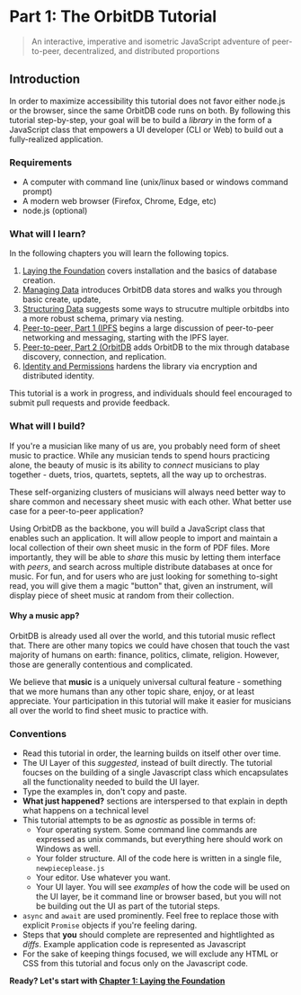 # Part 1: The OrbitDB Tutorial

> An interactive, imperative and isometric JavaScript adventure of peer-to-peer, decentralized, and distributed proportions

## Introduction

In order to maximize accessibility this tutorial does not favor either node.js or the browser, since the same OrbitDB code runs on both. By following this tutorial step-by-step, your goal will be to build a _library_ in the form of a JavaScript class that empowers a UI developer (CLI or Web) to build out a fully-realized application.

### Requirements

* A computer with command line (unix/linux based or windows command prompt)
* A modern web browser (Firefox, Chrome, Edge, etc)
* node.js (optional)

### What will I learn?

In the following chapters you will learn the following topics.

1. [Laying the Foundation](./01_Tutorial/01_Basics.md) covers installation and the basics of database creation.
2. [Managing Data](./01_Tutorial/02_Managing_Data.md) introduces OrbitDB data stores and walks you through basic create, update, 
3. [Structuring Data](./01_Tutorial/03_Structuring_Data.md) suggests some ways to strucutre multiple orbitdbs into a more robust schema, primary via nesting.
4. [Peer-to-peer, Part 1 (IPFS](./01_Tutorial/04_P2P_Part_1.md) begins a large discussion of peer-to-peer networking and messaging, starting with the IPFS layer.
5. [Peer-to-peer, Part 2 (OrbitDB](./01_Tutorial/04_P2P_Part_2.md) adds OrbitDB to the mix through database discovery, connection, and replication.
6. [Identity and Permissions](./01_Tutorial/06_Identity_Permission.md) hardens the library via encryption and distributed identity.

This tutorial is a work in progress, and individuals should feel encouraged to submit pull requests and provide feedback.

### What will I build?

If you're a musician like many of us are, you probably need form of sheet music to practice. While any musician tends to spend hours practicing alone, the beauty of music is its ability to _connect_ musicians to play together - duets, trios, quartets, septets, all the way up to orchestras.

These self-organizing clusters of musicians will always need better way to share common and necessary sheet music with each other. What better use case for a peer-to-peer application?

Using OrbitDB as the backbone, you will build a JavaScript class that enables such an application. It will allow people to import and maintain a local collection of their own sheet music in the form of PDF files. More importantly, they will be able to _share_ this music by letting them interface with _peers_, and search across multiple distribute databases at once for music. For fun, and for users who are just looking for something to-sight read, you will give them a magic "button" that, given an instrument, will display piece of sheet music at random from their collection.

#### Why a music app?

OrbitDB is already used all over the world, and this tutorial music reflect that. There are other many topics we could
have chosen that touch the vast majority of humans on earth: finance, politics, climate, religion. However, those are
generally contentious and complicated.

We believe that **music** is a uniquely universal cultural feature - something that we more humans than any other topic
share, enjoy, or at least appreciate. Your participation in this tutorial will make it easier for musicians all over the
world to find sheet music to practice with.

### Conventions

* Read this tutorial in order, the learning builds on itself other over time.
* The UI Layer of this _suggested_, instead of built directly. The tutorial foucses on the building of a single Javascript class which encapsulates all the functionality needed to build the UI layer.
* Type the examples in, don't copy and paste.
* **What just happened?** sections are interspersed to that explain in depth what happens on a technical level
* This tutorial attempts to be as _agnostic_ as possible in terms of:
  * Your operating system. Some command line commands are expressed as unix commands, but everything here should work on Windows as well.
  * Your folder structure. All of the code here is written in a single file, `newpieceplease.js`
  * Your editor. Use whatever you want.
  * Your UI layer. You will see _examples_ of how the code will be used on the UI layer, be it command line or browser based, but you will not be building out the UI as part of the tutorial steps.
* `async` and `await` are used prominently. Feel free to replace those with explicit `Promise` objects if you're feeling daring.
* Steps that **you** should complete are represented and hightlighted as _diffs_. Example application code is represented as Javascript  
* For the sake of keeping things focused, we will exclude any HTML or CSS from this tutorial and focus only on the Javascript code.

<strong>Ready? Let's start with [Chapter 1: Laying the Foundation](./01_Basics.md)</strong>
